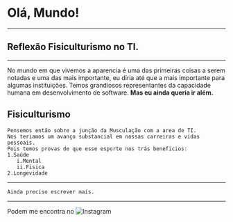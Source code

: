 # Olá, Mundo!
***
 ## Reflexão Fisiculturismo no TI.
---
No mundo em que vivemos a aparencia é uma das primeiras coisas a serem notadas e uma das mais 
importante, eu diria até que a mais importante para algumas instituições.
Temos grandiosos representantes da capacidade humana em desenvolvimento de software. 
**Mas eu ainda queria ir além.** 
  ## Fisiculturismo
    Pensemos então sobre a junção da Musculação com a area de TI.
    Nos teriamos um avanço substancial em nossas carreiras e vidas pessoais. 
    Pois temos provas de que esse esporte nos trás beneficios:
    1.Saúde
       i.Mental
       ii.Fisica
    2.Longevidade   
***
    Ainda preciso escrever mais.
***
Podem me encontra no 
![Instagram](instagram.com/brenojbs) 
